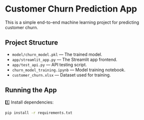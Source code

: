 # Customer Churn Prediction App

This is a simple end-to-end machine learning project for predicting customer churn.

## Project Structure

- `model/churn_model.pkl` — The trained model.
- `app/streamlit_app.py` — The Streamlit app frontend.
- `app/test_api.py` — API testing script.
- `churn_model_training.ipynb` — Model training notebook.
- `customer_churn.xlsx` — Dataset used for training.

## Running the App

1️⃣ Install dependencies:

```bash
pip install -r requirements.txt
